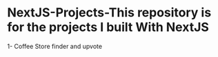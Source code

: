 # NextJS-Projects-This repository is for the projects I built With NextJS
1- Coffee Store finder and upvote
